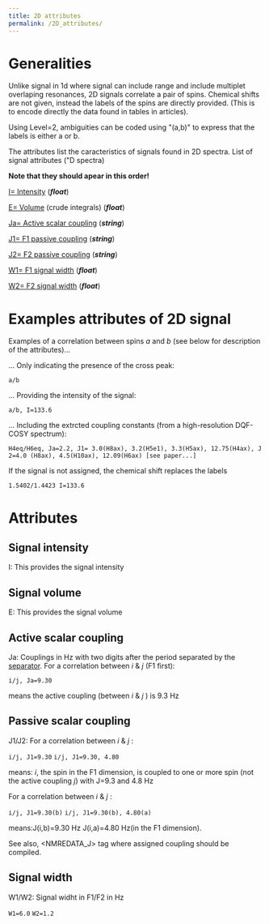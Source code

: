 ```yaml
---
title: 2D attributes
permalink: /2D_attributes/
---
```


Generalities
============

Unlike signal in 1d where signal can include range and include multiplet
overlaping resonances, 2D signals correlate a pair of spins. Chemical
shifts are not given, instead the labels of the spins are directly
provided. (This is to encode directly the data found in tables in
articles).

Using Level=2, ambiguities can be coded using "(a,b)" to express that
the labels is either a or b.

The attributes list the caracteristics of signals found in 2D spectra.
List of signal attributes ("D spectra)

**Note that they should apear in this order!**

[I= Intensity](/#Signal_intensity "wikilink") (***float***)

[E= Volume](/#Signal_Volume "wikilink") (crude integrals) (***float***)

[Ja= Active scalar coupling](/#Active_scalar_coupling "wikilink") (***string***)

[J1= F1 passive coupling](/#Passive_scalar_coupling "wikilink") (***string***)

[J2= F2 passive coupling](/#Passive_scalar_coupling "wikilink") (***string***)

[W1= F1 signal width](/#Signal_width "wikilink") (***float***)

[W2= F2 signal width](/#Signal_width "wikilink") (***float***)

Examples attributes of 2D signal
================================

Examples of a correlation between spins *a* and *b* (see below for
description of the attributes)...

... Only indicating the presence of the cross peak:

`a/b`

... Providing the intensity of the signal:

`a/b, I=133.6`

... Including the extrcted coupling constants (from a high-resolution
DQF-COSY spectrum):

`H4eq/H6eq, Ja=2.2, J1= 3.0(H8ax), 3.2(H5e1), 3.3(H5ax), 12.75(H4ax), J2=4.0 (H8ax), 4.5(H10ax), 12.09(H6ax) [see paper...]`

If the signal is not assigned, the chemical shift replaces the labels

`1.5402/1.4423 I=133.6`

Attributes
==========

Signal intensity
----------------
I: This provides the signal intensity 

Signal volume
-------------
E: This provides the signal volume

Active scalar coupling
----------------------

Ja: Couplings in Hz with two digits after
the period separated by the [separator](/separator "wikilink"). For a
correlation between *i* & *j* (F1 first):

`i/j, Ja=9.30`

means the active coupling (between *i* & *j* ) is 9.3 Hz

Passive scalar coupling
-----------------------

J1/J2: For a correlation between *i* &
*j* :

`i/j, J1=9.30`
`i/j, J1=9.30, 4.80`

means: *i*, the spin in the F1 dimension, is coupled to one or more spin
(not the active coupling *j*) with J=9.3 and 4.8 Hz

For a correlation between *i* & *j* :

`i/j, J1=9.30(b)`
`i/j, J1=9.30(b), 4.80(a)`

means:J(i,b)=9.30 Hz J(i,a)=4.80 Hz(in the F1 dimension).

See also, <NMREDATA_J> tag where assigned coupling should be compiled.

Signal width
------------

W1/W2: Signal widht in F1/F2 in Hz

`W1=6.0`
`W2=1.2`
